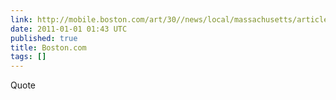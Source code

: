 ```yaml
---
link: http://mobile.boston.com/art/30//news/local/massachusetts/articles/2010/12/26/charlies_true_history_moves_out_from_the_underground/?single=1
date: 2011-01-01 01:43 UTC
published: true
title: Boston.com
tags: []
---
```


Quote
